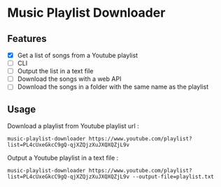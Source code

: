 # Music Playlist Downloader

## Features

- [x] Get a list of songs from a Youtube playlist
- [ ] CLI
- [ ] Output the list in a text file
- [ ] Download the songs with a web API
- [ ] Download the songs in a folder with the same name as the playlist

## Usage

Download a playlist from Youtube playlist url :

`music-playlist-downloader https://www.youtube.com/playlist?list=PL4cUxeGkcC9gQ-qjXZQjzXuJXQXQZjL9v`

Output a Youtube playlist in a text file :

`music-playlist-downloader https://www.youtube.com/playlist?list=PL4cUxeGkcC9gQ-qjXZQjzXuJXQXQZjL9v --output-file=playlist.txt`
